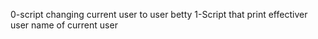0-script changing current user to user betty
1-Script that print effectiver user name of current user
